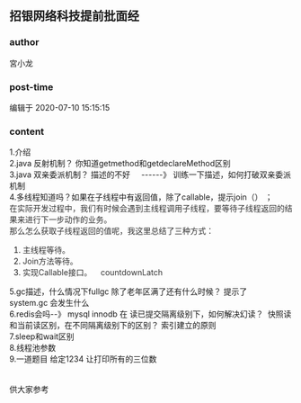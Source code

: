 ## 招银网络科技提前批面经
### author 
宮小龙
### post-time 

编辑于  2020-07-10 15:15:15
### content 
<div class="post-topic-des nc-post-content">
 <span>
  <div>
   1.介绍
  </div>
  <div>
   2.java 反射机制？ 你知道getmethod和getdeclareMethod区别
  </div>
  <div>
   3.java 双亲委派机制？ 描述的不好     ------》 训练一下描述，如何打破双亲委派机制
  </div>
  <div>
   4.多线程知道吗？如果在子线程中有返回值，除了callable，提示join（） ；
  </div>
  <div>
   <span style="color:#333333;">
    在实际开发过程中，我们有时候会遇到主线程调用子线程，要等待子线程返回的结果来进行下一步动作的业务。
   </span>
  </div>
  <div>
   <span style="color:#333333;">
    那么怎么获取子线程返回的值呢，我这里总结了三种方式：
   </span>
  </div>
  <ol>
   <li>
    <div>
     <span style="color:#333333;">
      主线程等待。
     </span>
    </div>
   </li>
   <li>
    <div>
     <span style="color:#333333;">
      Join方法等待。
     </span>
    </div>
   </li>
   <li>
    <div>
     <span style="color:#333333;">
      实现Callable接口。    countdownLatch
     </span>
    </div>
   </li>
  </ol>
  <div>
   5.gc描述，什么情况下fullgc 除了老年区满了还有什么时候？ 提示了    system.gc 会发生什么
  </div>
  <div>
   6.redis会吗--》 mysql innodb 在 读已提交隔离级别下，如何解决幻读？  快照读和当前读区别，在不同隔离级别下的区别？ 索引建立的原则
  </div>
  <div>
   7.sleep和wait区别
  </div>
  <div>
   8.线程池参数
  </div>
  <div>
   9.一道题目 给定1234 让打印所有的三位数
  </div>
  <div>
   <br/>
  </div>
  <div>
   <br/>
  </div>
  <div>
   供大家参考
  </div>
 </span>
</div>
